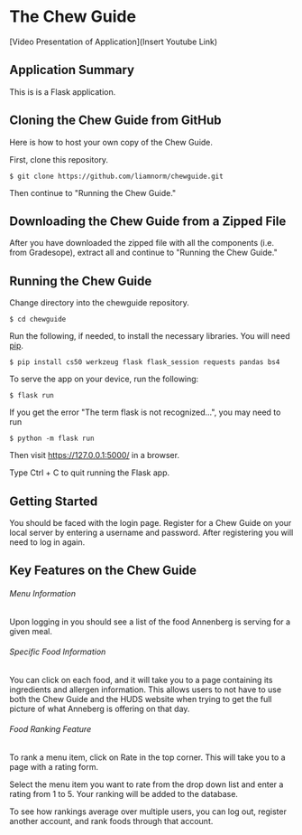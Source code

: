# The Chew Guide
[Video Presentation of Application](Insert Youtube Link)

## Application Summary
This is is a Flask application.

## Cloning the Chew Guide from GitHub

Here is how to host your own copy of the Chew Guide.

First, clone this repository.

`$ git clone https://github.com/liamnorm/chewguide.git`

Then continue to "Running the Chew Guide."

## Downloading the Chew Guide from a Zipped File

After you have downloaded the zipped file with all the components (i.e. from Gradesope), extract all and continue to "Running the Chew Guide."

## Running the Chew Guide

Change directory into the chewguide repository.

`$ cd chewguide`

Run the following, if needed, to install the necessary libraries. You will need [pip](https://pip.pypa.io/en/stable/installation/).

`$ pip install cs50 werkzeug flask flask_session requests pandas bs4`

To serve the app on your device, run the following:

`$ flask run`

If you get the error "The term flask is not recognized...", you may need to run

`$ python -m flask run`

Then visit https://127.0.0.1:5000/ in a browser.

Type Ctrl + C to quit running the Flask app.

## Getting Started

You should be faced with the login page. Register for a Chew Guide on your local server by entering a username and password. After registering you will need to log in again.

## Key Features on the Chew Guide

###### Menu Information

Upon logging in you should see a list of the food Annenberg is serving for a given meal.

###### Specific Food Information

You can click on each food, and it will take you to a page containing its ingredients and allergen information. This allows users to not have to use both the Chew Guide and the HUDS website when trying to get the full picture of what Anneberg is offering on that day.

###### Food Ranking Feature

To rank a menu item, click on Rate in the top corner. This will take you to a page with a rating form.

Select the menu item you want to rate from the drop down list and enter a rating from 1 to 5. Your ranking will be added to the database.

To see how rankings average over multiple users, you can log out, register another account, and rank foods through that account.

